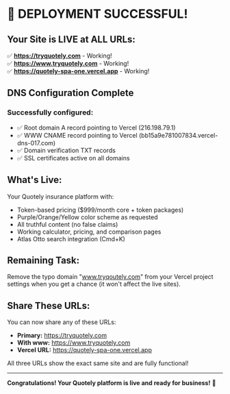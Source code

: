 # 🎉 DEPLOYMENT SUCCESSFUL!

## Your Site is LIVE at ALL URLs:

✅ **https://tryquotely.com** - Working!  
✅ **https://www.tryquotely.com** - Working!  
✅ **https://quotely-spa-one.vercel.app** - Working!

## DNS Configuration Complete

### Successfully configured:
- ✅ Root domain A record pointing to Vercel (216.198.79.1)
- ✅ WWW CNAME record pointing to Vercel (bb15a9e781007834.vercel-dns-017.com)
- ✅ Domain verification TXT records
- ✅ SSL certificates active on all domains

## What's Live:

Your Quotely insurance platform with:
- Token-based pricing ($999/month core + token packages)
- Purple/Orange/Yellow color scheme as requested
- All truthful content (no false claims)
- Working calculator, pricing, and comparison pages
- Atlas Otto search integration (Cmd+K)

## Remaining Task:

Remove the typo domain "www.tryqoutely.com" from your Vercel project settings when you get a chance (it won't affect the live sites).

## Share These URLs:

You can now share any of these URLs:
- **Primary:** https://tryquotely.com
- **With www:** https://www.tryquotely.com  
- **Vercel URL:** https://quotely-spa-one.vercel.app

All three URLs show the exact same site and are fully functional!

---

**Congratulations! Your Quotely platform is live and ready for business!** 🚀
